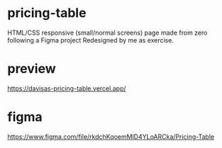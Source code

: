 # pricing-table
HTML/CSS responsive (small/normal screens) page made from zero following a Figma project Redesigned by me as exercise.

# preview
https://davisas-pricing-table.vercel.app/

# figma
https://www.figma.com/file/rkdchKqoemMlD4YLoARCka/Pricing-Table
